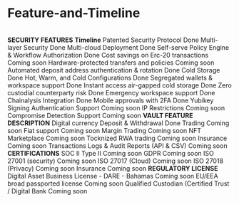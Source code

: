 # Feature-and-Timeline
<table>
</table>
  <tr>
   <td><strong>SECURITY FEATURES</strong>
   </td>
   <td><strong>Timeline</strong>
   </td>
  </tr>
  <tr>
   <td>Patented Security Protocol
   </td>
   <td>Done
   </td>
  </tr>
  <tr>
   <td>Multi-layer Security
   </td>
   <td>Done
   </td>
  </tr>
  <tr>
   <td>Multi-cloud Deployment
   </td>
   <td>Done
   </td>
  </tr>
  <tr>
   <td>Self-serve Policy Engine & Workflow Authorization
   </td>
   <td>Done
   </td>
  </tr>
  <tr>
   <td>Cost savings on Erc-20 transactions
   </td>
   <td>Coming soon
   </td>
  </tr>
  <tr>
   <td>Hardware-protected transfers and policies
   </td>
   <td>Coming soon
   </td>
  </tr>
  <tr>
   <td>Automated deposit address authentication & rotation
   </td>
   <td>Done
   </td>
  </tr>
  <tr>
   <td>Cold Storage
   </td>
   <td>Done
   </td>
  </tr>
  <tr>
   <td>Hot, Warm, and Cold Configurations
   </td>
   <td>Done
   </td>
  </tr>
  <tr>
   <td>Segregated wallets & workspace support
   </td>
   <td>Done
   </td>
  </tr>
  <tr>
   <td>Instant access air-gapped cold storage
   </td>
   <td>Done
   </td>
  </tr>
  <tr>
   <td>Zero custodial counterparty risk 
   </td>
   <td>Done
   </td>
  </tr>
  <tr>
   <td>Emergency workspace support
   </td>
   <td>Done
   </td>
  </tr>
  <tr>
   <td>Chainalysis Integration
   </td>
   <td>Done
   </td>
  </tr>
  <tr>
   <td>Mobile approvals with 2FA
   </td>
   <td>Done
   </td>
  </tr>
  <tr>
   <td>Yubikey Signing Authentication Support
   </td>
   <td>Coming soon
   </td>
  </tr>
  <tr>
   <td>IP Restrictions
   </td>
   <td>Coming soon
   </td>
  </tr>
  <tr>
   <td>Compromise Detection Support
   </td>
   <td>Coming soon
   </td>
  </tr>
  <tr>
   <td><strong>VAULT FEATURE DESCRIPTION</strong>
   </td>
   <td>
   </td>
  </tr>
  <tr>
   <td>Digital currency Deposit & Withdrawal
   </td>
   <td>Done
   </td>
  </tr>
  <tr>
   <td>Trading
   </td>
   <td>Coming soon
   </td>
  </tr>
  <tr>
   <td>Fiat support
   </td>
   <td>Coming soon
   </td>
  </tr>
  <tr>
   <td>Margin Trading
   </td>
   <td>Coming soon
   </td>
  </tr>
  <tr>
   <td>NFT Marketplace
   </td>
   <td>Coming soon
   </td>
  </tr>
  <tr>
   <td>Tocknized RWA trading
   </td>
   <td>Coming soon
   </td>
  </tr>
  <tr>
   <td>Insurance
   </td>
   <td>Coming soon
   </td>
  </tr>
  <tr>
   <td>Transactions Logs & Audit Reports (API & CSV)
   </td>
   <td>Coming soon
   </td>
  </tr>
  <tr>
   <td><strong>CERTIFICATIONS</strong>
   </td>
   <td>
   </td>
  </tr>
  <tr>
   <td>SOC II Type II
   </td>
   <td>Coming soon
   </td>
  </tr>
  <tr>
   <td>GDPR
   </td>
   <td>Coming soon
   </td>
  </tr>
  <tr>
   <td>ISO 27001 (security)
   </td>
   <td>Coming soon
   </td>
  </tr>
  <tr>
   <td>ISO 27017 (Cloud)
   </td>
   <td>Coming soon
   </td>
  </tr>
  <tr>
   <td>ISO 27018 (Privacy)
   </td>
   <td>Coming soon
   </td>
  </tr>
  <tr>
   <td>Insurance
   </td>
   <td>Coming soon
   </td>
  </tr>
  <tr>
   <td><strong>REGULATORY LICENSE </strong>
   </td>
   <td>
   </td>
  </tr>
  <tr>
   <td>Digital Asset Business License - DARE - Bahamas
   </td>
   <td>Coming soon
   </td>
  </tr>
  <tr>
   <td>EU/EEA broad passported license
   </td>
   <td>Coming soon
   </td>
  </tr>
  <tr>
   <td>Qualified Custodian (Certified Trust / Digital Bank
   </td>
   <td>Coming soon
   </td>
  </tr>
</table>
